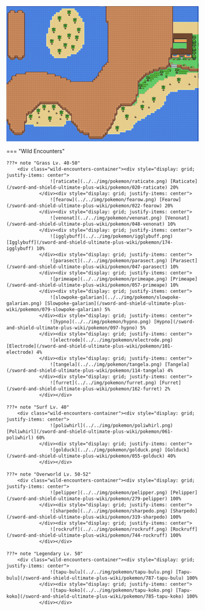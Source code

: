 <img src="../../img/routes/Isle Of Armor 1.png" alt="Isle Of Armor 1"/>

=== "Wild Encounters"


	???+ note "Grass Lv. 40-50"
		<div class="wild-encounters-container"><div style="display: grid; justify-items: center">
                    ![raticate](../../img/pokemon/raticate.png) [Raticate](/sword-and-shield-ultimate-plus-wiki/pokemon/020-raticate) 20%
                </div><div style="display: grid; justify-items: center">
                    ![fearow](../../img/pokemon/fearow.png) [Fearow](/sword-and-shield-ultimate-plus-wiki/pokemon/022-fearow) 20%
                </div><div style="display: grid; justify-items: center">
                    ![venonat](../../img/pokemon/venonat.png) [Venonat](/sword-and-shield-ultimate-plus-wiki/pokemon/048-venonat) 10%
                </div><div style="display: grid; justify-items: center">
                    ![igglybuff](../../img/pokemon/igglybuff.png) [Igglybuff](/sword-and-shield-ultimate-plus-wiki/pokemon/174-igglybuff) 10%
                </div><div style="display: grid; justify-items: center">
                    ![parasect](../../img/pokemon/parasect.png) [Parasect](/sword-and-shield-ultimate-plus-wiki/pokemon/047-parasect) 10%
                </div><div style="display: grid; justify-items: center">
                    ![primeape](../../img/pokemon/primeape.png) [Primeape](/sword-and-shield-ultimate-plus-wiki/pokemon/057-primeape) 10%
                </div><div style="display: grid; justify-items: center">
                    ![slowpoke-galarian](../../img/pokemon/slowpoke-galarian.png) [Slowpoke-galarian](/sword-and-shield-ultimate-plus-wiki/pokemon/079-slowpoke-galarian) 5%
                </div><div style="display: grid; justify-items: center">
                    ![hypno](../../img/pokemon/hypno.png) [Hypno](/sword-and-shield-ultimate-plus-wiki/pokemon/097-hypno) 5%
                </div><div style="display: grid; justify-items: center">
                    ![electrode](../../img/pokemon/electrode.png) [Electrode](/sword-and-shield-ultimate-plus-wiki/pokemon/101-electrode) 4%
                </div><div style="display: grid; justify-items: center">
                    ![tangela](../../img/pokemon/tangela.png) [Tangela](/sword-and-shield-ultimate-plus-wiki/pokemon/114-tangela) 4%
                </div><div style="display: grid; justify-items: center">
                    ![furret](../../img/pokemon/furret.png) [Furret](/sword-and-shield-ultimate-plus-wiki/pokemon/162-furret) 2%
                </div></div>

	???+ note "Surf Lv. 40"
		<div class="wild-encounters-container"><div style="display: grid; justify-items: center">
                    ![poliwhirl](../../img/pokemon/poliwhirl.png) [Poliwhirl](/sword-and-shield-ultimate-plus-wiki/pokemon/061-poliwhirl) 60%
                </div><div style="display: grid; justify-items: center">
                    ![golduck](../../img/pokemon/golduck.png) [Golduck](/sword-and-shield-ultimate-plus-wiki/pokemon/055-golduck) 40%
                </div></div>

	???+ note "Overworld Lv. 50-52"
		<div class="wild-encounters-container"><div style="display: grid; justify-items: center">
                    ![pelipper](../../img/pokemon/pelipper.png) [Pelipper](/sword-and-shield-ultimate-plus-wiki/pokemon/279-pelipper) 100%
                </div><div style="display: grid; justify-items: center">
                    ![sharpedo](../../img/pokemon/sharpedo.png) [Sharpedo](/sword-and-shield-ultimate-plus-wiki/pokemon/319-sharpedo) 100%
                </div><div style="display: grid; justify-items: center">
                    ![rockruff](../../img/pokemon/rockruff.png) [Rockruff](/sword-and-shield-ultimate-plus-wiki/pokemon/744-rockruff) 100%
                </div></div>

	???+ note "Legendary Lv. 50"
		<div class="wild-encounters-container"><div style="display: grid; justify-items: center">
                    ![tapu-bulu](../../img/pokemon/tapu-bulu.png) [Tapu-bulu](/sword-and-shield-ultimate-plus-wiki/pokemon/787-tapu-bulu) 100%
                </div><div style="display: grid; justify-items: center">
                    ![tapu-koko](../../img/pokemon/tapu-koko.png) [Tapu-koko](/sword-and-shield-ultimate-plus-wiki/pokemon/785-tapu-koko) 100%
                </div></div>



